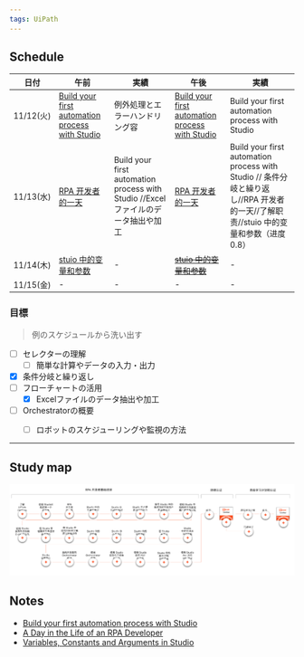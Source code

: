 ```yaml
---
tags: UiPath
---
```


## Schedule


| 日付 | 午前 | 実績 | 午後 | 実績 |
| ---- | ---- | ---- | ---- | ---- |
| 11/12(火) |  [Build your first automation process with Studio](https://academy.uipath.com/courses/build-your-first-automation-process-with-studio) | 例外処理とエラーハンドリング容 | [Build your first automation process with Studio](https://academy.uipath.com/courses/build-your-first-automation-process-with-studio) | Build your first automation process with Studio |
| 11/13(水) |  [RPA 开发者的一天](https://cloud.uipath.com/meisen/academy_/courses/rpa-%E5%BC%80%E5%8F%91%E8%80%85%E7%9A%84%E4%B8%80%E5%A4%A9)  | Build your first automation process with Studio //Excelファイルのデータ抽出や加工| [RPA 开发者的一天](https://cloud.uipath.com/meisen/academy_/courses/rpa-%E5%BC%80%E5%8F%91%E8%80%85%E7%9A%84%E4%B8%80%E5%A4%A9)   | Build your first automation process with Studio // 条件分岐と繰り返し//RPA 开发者的一天//了解职责//stuio 中的变量和参数（进度0.8） |
| 11/14(木) | [stuio 中的变量和参数](https://cloud.uipath.com/meisen/academy_/courses/studio-%E4%B8%AD%E7%9A%84%E5%8F%98%E9%87%8F%E5%92%8C%E5%8F%82%E6%95%B0) | - |[~~stuio 中的变量和参数~~](https://cloud.uipath.com/meisen/academy_/courses/studio-%E4%B8%AD%E7%9A%84%E5%8F%98%E9%87%8F%E5%92%8C%E5%8F%82%E6%95%B0)  | - |
| 11/15(金) | - | - | - | - |


### 目標
> 例のスケジュールから洗い出す
-  [ ] セレクターの理解
   - [ ] 簡単な計算やデータの入力・出力
-  [X] 条件分岐と繰り返し
-  [ ] フローチャートの活用
   -  [X] Excelファイルのデータ抽出や加工
-  [ ] Orchestratorの概要 
   -  [ ] ロボットのスケジューリングや監視の方法 


---

## Study map
<img src="/assets/pic/study_map_of_rpa.PNG" width="800" >

## Notes

* [Build your first automation process with Studio](/UiPath/c2)
* [A Day in the Life of an RPA Developer](/UiPath/c3)
* [Variables, Constants and Arguments in Studio](/UiPath/c4)